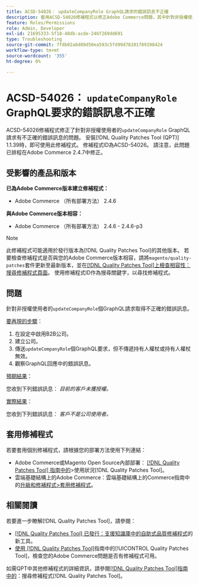 ```yaml
---
title: ACSD-54026： updateCompanyRole GraphQL請求的錯誤訊息不正確
description: 套用ACSD-54026修補程式以修正Adobe Commerce問題，其中針對非授權使用者的updateCompanyRole GraphQL請求存在不正確的錯誤訊息。
feature: Roles/Permissions
role: Admin, Developer
exl-id: 21695333-5f18-48db-acde-246f269dd691
type: Troubleshooting
source-git-commit: 7fdb02a6d89d50ea593c5fd99d78101f89198424
workflow-type: tm+mt
source-wordcount: '355'
ht-degree: 0%

---
```


# ACSD-54026： `updateCompanyRole` GraphQL要求的錯誤訊息不正確

ACSD-54026修補程式修正了針對非授權使用者的`updateCompanyRole` GraphQL請求有不正確的錯誤訊息的問題。 安裝[!DNL Quality Patches Tool (QPT)] 1.1.39時，即可使用此修補程式。 修補程式ID為ACSD-54026。 請注意，此問題已排程在Adobe Commerce 2.4.7中修正。

## 受影響的產品和版本

**已為Adobe Commerce版本建立修補程式：**

* Adobe Commerce （所有部署方法） 2.4.6

**與Adobe Commerce版本相容：**

* Adobe Commerce （所有部署方法） 2.4.6 - 2.4.6-p3

>[!NOTE]
>
>此修補程式可能適用於發行版本為[!DNL Quality Patches Tool]的其他版本。 若要檢查修補程式是否與您的Adobe Commerce版本相容，請將`magento/quality-patches`套件更新至最新版本，並在[[!DNL Quality Patches Tool]上檢查相容性：搜尋修補程式頁面](https://experienceleague.adobe.com/tools/commerce-quality-patches/index.html)。 使用修補程式ID作為搜尋關鍵字，以尋找修補程式。

## 問題

針對非授權使用者的`updateCompanyRole`個GraphQL請求取得不正確的錯誤訊息。

<u>要再現的步驟</u>：

1. 在設定中啟用B2B公司。
1. 建立公司。
1. 傳送`updateCompanyRole`個GraphQL要求，但不傳遞持有人權杖或持有人權杖無效。
1. 觀察GraphQL回應中的錯誤訊息。

<u>預期結果</u>：

您收到下列錯誤訊息： *目前的客戶未獲授權。*

<u>實際結果</u>：

您收到下列錯誤訊息： *客戶不是公司使用者。*

## 套用修補程式

若要套用個別修補程式，請根據您的部署方法使用下列連結：

* Adobe Commerce或Magento Open Source內部部署： [[!DNL Quality Patches Tool] 指南中的](/help/tools/quality-patches-tool/usage.md)>使用狀況[!DNL Quality Patches Tool]。
* 雲端基礎結構上的Adobe Commerce：雲端基礎結構上的Commerce指南中的[升級和修補程式>套用修補程式](https://experienceleague.adobe.com/docs/commerce-cloud-service/user-guide/develop/upgrade/apply-patches.html)。

## 相關閱讀

若要進一步瞭解[!DNL Quality Patches Tool]，請參閱：

* [[!DNL Quality Patches Tool] 已發行：支援知識庫中的自助式品質修補程式](https://experienceleague.adobe.com/en/docs/commerce-operations/tools/quality-patches-tool/quality-patches-tool-to-self-serve-quality-patches)的新工具。
* [使用 [!DNL Quality Patches Tool]](/help/tools/quality-patches-tool/patches-available-in-qpt/check-patch-for-magento-issue-with-magento-quality-patches.md)指南中的[!UICONTROL Quality Patches Tool]，檢查您的Adobe Commerce問題是否有修補程式可用。


如需QPT中其他修補程式的詳細資訊，請參閱[[!DNL Quality Patches Tool]指南中的](https://experienceleague.adobe.com/tools/commerce-quality-patches/index.html)：搜尋修補程式[!DNL Quality Patches Tool]。

